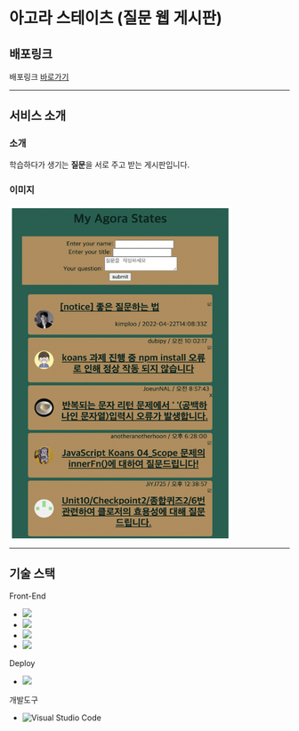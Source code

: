 # 아고라 스테이츠 (질문 웹 게시판)
## 배포링크
배포링크 [바로가기](https://zesty-empanada-794019.netlify.app/)
___
## 서비스 소개
### 소개
학습하다가 생기는 **질문**을 서로 주고 받는 게시판입니다.

### 이미지
<!-- ![image description](./asset/1.png) -->
<img src="./asset/1.png"  width="400" height="600"/>

___
## 기술 스택
Front-End
  * <img src="https://img.shields.io/badge/javascript-F7DF1E?style=for-the-badge&logo=javascript&logoColor=black">
  * <img src="https://img.shields.io/badge/Typescript-1572B6?style=for-the-badge&logo=Typescript&logoColor=white">

  * <img src="https://img.shields.io/badge/html5-E34F26?style=for-the-badge&logo=html5&logoColor=white">
* <img src="https://img.shields.io/badge/css-1572B6?style=for-the-badge&logo=css3&logoColor=white">

Deploy
* <img src="https://img.shields.io/badge/netlify-rgb(0, 199, 183)?style=for-the-badge&logo=netlify&logoColor=white">
개발도구
* ![Visual Studio Code](https://img.shields.io/badge/Visual%20Studio%20Code-007ACC.svg?&style=for-the-badge&logo=Visual%20Studio%20Code&logoColor=white)
